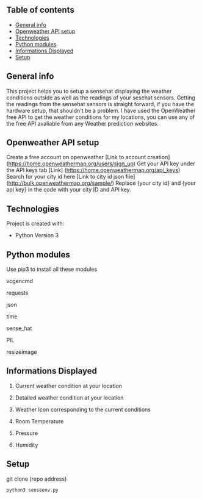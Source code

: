 ## Table of contents
* [General info](#general-info)
* [Openweather API setup](#API-setup)
* [Technologies](#technologies)
* [Python modules](#Dependency)
* [Informations Displayed](#Displayed-info)
* [Setup](#setup)

## General info
This project helps you to setup a sensehat displaying the weather conditions outside as well as the readings of your sesehat sensors.
Getting the readings from the sensehat sensors is straight forward, if you have the hardware setup, that shouldn't be a problem.
I have used the OpenWeather free API to get the weather conditions for my locations, you can use any of the free API avaliable from any Weather prediction websites.

## Openweather API setup
Create a free account on openweather [Link to account creation] (https://home.openweathermap.org/users/sign_up)
Get your API key under the API keys tab [Link] (https://home.openweathermap.org/api_keys)
Search for your city id here [Link to city id json file] (http://bulk.openweathermap.org/sample/)
Replace {your city id} and {your api key} in the code with your city ID and API key.

	
## Technologies
Project is created with:
* Python Version 3

## Python modules
Use pip3 to install all these modules

vcgencmd

requests

json

time

sense_hat

PIL

resizeimage
	
## Informations Displayed

1) Current weather condition at your location

2) Detailed weather condition at your location

3) Weather Icon corresponding to the current conditions

4) Room Temperature

5) Pressure

6) Humidity

## Setup
git clone (repo address)

```
python3 senseenv.py
